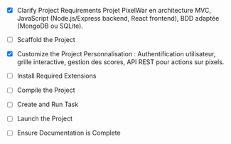 - [x] Clarify Project Requirements
Projet PixelWar en architecture MVC, JavaScript (Node.js/Express backend, React frontend), BDD adaptée (MongoDB ou SQLite).

- [ ] Scaffold the Project
 - [x] Customize the Project
Personnalisation : Authentification utilisateur, grille interactive, gestion des scores, API REST pour actions sur pixels.
- [ ] Install Required Extensions
- [ ] Compile the Project
- [ ] Create and Run Task
- [ ] Launch the Project
- [ ] Ensure Documentation is Complete
